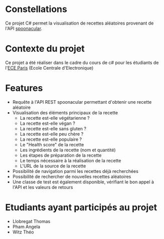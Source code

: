 # Constellations
Ce projet C# permet la visualisation de recettes aléatoires provenant de l'API [spoonacular](https://spoonacular.com/food-api).

# Contexte du projet
Ce projet a été réaliser dans le cadre du cours de c# pour les étudiants de l'[ECE Paris](https://www.ece.fr/ecole-ingenieur/) (Ecole Centrale d'Electronique)

# Features
  - Requête à l'API REST spoonacular permettant d'obtenir une recette aléatoire
  - Visualisation des éléments principaux de la recette
    - La recette est-elle végétarienne ?
    - La recette est-elle végan ?
    - La recette est-elle sans gluten ?
    - La recette est-elle peu chère ?
    - La recette est-elle populaire ?
    - Le "Health score" de la recette
    - Les ingrédients de la recette (nom et quantité)
    - Les étapes de préparation de la recette
    - Le temps nécessaire à la réalisation de la recette
    - L'URL de la source de la recette
  - Possibilité de navigation parmi les recettes déjà recherchées
  - Possibilité de rechercher de nouvelles recettes aléatoires
  - Une classe de test est également disponible, vérifiant le bon appel à l'API et les valeurs de retours
  
  # Etudiants ayant participés au projet
   - Llobregat Thomas
   - Pham Angela
   - Witz Théo
